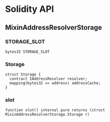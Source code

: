 # Solidity API

## MixinAddressResolverStorage

### STORAGE_SLOT

```solidity
bytes32 STORAGE_SLOT
```

### Storage

```solidity
struct Storage {
  contract IAddressResolver resolver;
  mapping(bytes32 => address) addressCache;
}
```

### slot

```solidity
function slot() internal pure returns (struct MixinAddressResolverStorage.Storage r)
```

